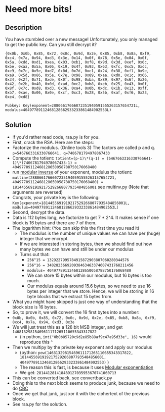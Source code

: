Need more bits!
===============

Description
-----------

You have stumbled over a new message! Unfortunately, you only managed to get the public key. Can you still decrypt it?

`{0x0b, 0x0b, 0x85, 0x72, 0x0c, 0x9d, 0x2e, 0x85, 0xb8, 0x8a, 0xf9, 0xc4, 0x7a, 0x94, 0xd3, 0x3e, 0x14, 0x0f, 0x78, 0x5e, 0x04, 0x0f, 0x5a, 0xdd, 0xd1, 0xea, 0x03, 0xb1, 0xf8, 0x9d, 0x3d, 0xef, 0x0c, 0xbe, 0xaa, 0x5a, 0x06, 0x19, 0x4f, 0x93, 0x63, 0xfc, 0xc5, 0xcc, 0xe9, 0x7c, 0x5e, 0xd7, 0x0d, 0x7d, 0xc1, 0x24, 0x38, 0xf1, 0x9e, 0xa9, 0x5d, 0x86, 0x5e, 0x7e, 0x98, 0x89, 0xaa, 0xd0, 0x1c, 0x66, 0x34, 0x2f, 0x71, 0xde, 0x0f, 0x98, 0xba, 0x89, 0x97, 0x6f, 0x26, 0x42, 0x2b, 0x40, 0x0d, 0xad, 0xc2, 0xb8, 0xeb, 0x25, 0x43, 0x0f, 0x8f, 0x7c, 0xd8, 0xd3, 0x36, 0xa4, 0x0b, 0xdc, 0x1b, 0x13, 0xff, 0xb7, 0xae, 0x06, 0x0e, 0xcf, 0xc3, 0x28, 0x5b, 0xaf, 0xf6, 0x23, 0xe4, 0xd8}`

`Pubkey: Key(exponent=28806617666072351940591555263157654721L, modulus=40497789112468128662933233861484902553L)`

Solution
--------
* If you'd rather read code, rsa.py is for you.
* First, crack the RSA. Here are the steps:
 * Factorize the modulus. (Online tools 3) The factors are called p and q. `p=5467663316330766641, q=7406781794978067433`
 * Compute the totient: `totient=(p-1)\*(q-1) = (5467663316330766641-1)\*(7406781794978067433-1) = 40497789112468128650058788750176068480`
 * run [modular inverse](http://en.wikipedia.org/wiki/Modular_multiplicative_inverse) of your exponent, modulus the totient: `multinv(28806617666072351940591555263157654721, 40497789112468128650058788750176068480) = 18144556919192175292668077935484856001` see multinv.py (Note that arguments are reversed)
 * Congrats, your private key is the following: `Key(exponent=18144556919192175292668077935484856001L, modulus=40497789112468128662933233861484902553L)`
* Second, decrypt the data.
 * Data is 112 bytes long, we factorize to get 7 \* 2^4. It makes sense if one block is 16 bytes and there are 7 of them.
 * The logarithm hint: (You can skip this the first time you read it)
    * The modulus is the number of unique values we can have per (huge) integer that we encrypt.
    * If we are interested in storing bytes, then we should find out how many bytes we can have and still be under our modulus
    * Turns out that:
      * `256^15 = 1329227995784915872903807060280344576`
      * `256^16 = 340282366920938463463374607431768211456`
      * `modulus= 40497789112468128650058788750176068480`
      * We can store 15 bytes within our modulus, but 16 bytes is too much.
      * Our modulus equals around 15.6 bytes, so we need to use 16 bytes per integer that we store. Hence, we will be storing in 16 byte blocks that we extract 15 bytes from.
 * What you might have skipped is just one way of understanding that the block size is 16 bytes.
 * So, to prove it, we will convert the 16 first bytes into a number:
 * `0x0b, 0x0b, 0x85, 0x72, 0x0c, 0x9d, 0x2e, 0x85, 0xb8, 0x8a, 0xf9, 0xc4, 0x7a, 0x94, 0xd3, 0x3e`
 * We will just treat this as a 128 bit MSB integer, and get `14681329815469611171265110655343317822`
   * (in python, `int("0b0b85720c9d2e85b88af9c47a95d33e", 16)` would reproduce this ^
 * Then we multipy by the private key exponent and apply our modulus
   * (python: `pow(14681329815469611171265110655343317822, 18144556919192175292668077935484856001, 40497789112468128662933233861484902553)` )
    * The reason this is fast, is because it uses [Modular exponentiation](http://en.wikipedia.org/wiki/Modular_exponentiation)
   * We get: `281441281418489127035953670741060713`
 * This can be converted back, see convertback.py
 * Doing this to the next block seems to produce junk, because we need to do [CBC](http://en.wikipedia.org/wiki/Block_cipher_mode_of_operation#Cipher-block_chaining_.28CBC.29)
  * Once we get that junk, just xor it with the ciphertext of the previous block.
 * See rsa.py for the solution.
